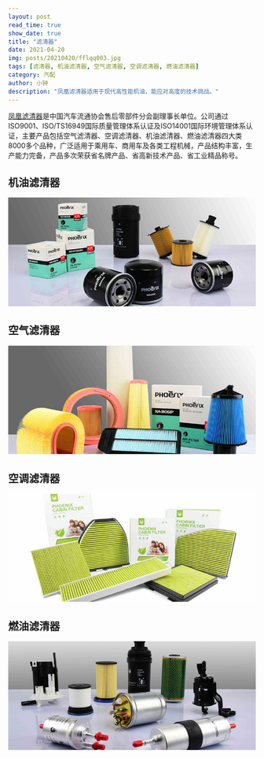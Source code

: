 ```yaml
---
layout: post
read_time: true
show_date: true
title: "滤清器"
date: 2021-04-20
img: posts/20210420/fflqq003.jpg
tags: [滤清器, 机油滤清器, 空气滤清器, 空调滤清器, 燃油滤清器]
category: 汽配
author: 小钟
description: "凤凰滤清器适用于现代高性能机油，能应对高度的技术挑战。"
---
```

[凤凰滤清器](https://www.phoenixfilters.net/index.html)是中国汽车流通协会售后零部件分会副理事长单位。公司通过ISO9001、ISO/TS16949国际质量管理体系认证及ISO14001国际环境管理体系认证，主要产品包括空气滤清器、空调滤清器、机油滤清器、燃油滤清器四大类8000多个品种，广泛适用于乘用车、商用车及各类工程机械，产品结构丰富，生产能力完备，产品多次荣获省名牌产品、省高新技术产品、省工业精品称号。

## 机油滤清器
![机油滤清器](./assets/img/posts/20210420/jylqq.jpg)

## 空气滤清器
![空气滤清器](./assets/img/posts/20210420/kqlqq.jpg)

## 空调滤清器
![空调滤清器](./assets/img/posts/20210420/ktlqq.jpg)

## 燃油滤清器
![燃油滤清器](./assets/img/posts/20210420/rylqq.jpg)
